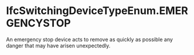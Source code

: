 IfcSwitchingDeviceTypeEnum.EMERGENCYSTOP
========================================
An emergency stop device acts to remove as quickly as possible any danger that
may have arisen unexpectedly.


